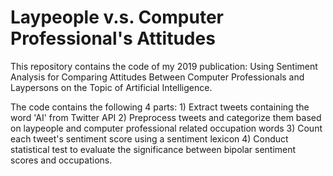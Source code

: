 # Laypeople v.s. Computer Professional's Attitudes

This repository contains the code of my 2019 publication: Using Sentiment Analysis for Comparing Attitudes Between Computer Professionals and Laypersons on the Topic of Artificial Intelligence. 

The code contains the following 4 parts: 1) Extract tweets containing the word 'AI' from Twitter API 2) Preprocess tweets and categorize them based on laypeople and computer professional related occupation words 3) Count each tweet's sentiment score using a sentiment lexicon 4) Conduct statistical test to evaluate the significance between bipolar sentiment scores and occupations. 
